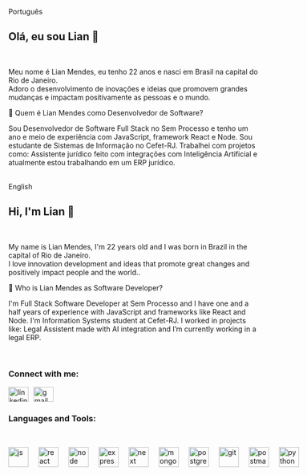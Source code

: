 Português

<h2 align="left">Olá, eu sou Lian 👋</h2><br />

Meu nome é Lian Mendes, eu tenho 22 anos e nasci em Brasil na capital do Rio de Janeiro. <br />
Adoro o desenvolvimento de inovações e ideias que promovem grandes mudanças e impactam positivamente as pessoas e o mundo. <br />

💼 Quem é Lian Mendes como Desenvolvedor de Software?

Sou Desenvolvedor de Software Full Stack no Sem Processo e tenho um ano e meio de experiência com JavaScript, framework React e Node. Sou estudante de Sistemas de Informação no Cefet-RJ. Trabalhei com projetos como: Assistente jurídico feito com integrações com Inteligência Artificial e atualmente estou trabalhando em um ERP jurídico. <br /><br />

English

<h2 align="left">Hi, I'm Lian 👋</h2><br />

My name is Lian Mendes, I'm 22 years old and I was born in Brazil in the capital of Rio de Janeiro. <br />
I love innovation development and ideas that promote great changes and positively impact people and the world.. <br />

💼 Who is Lian Mendes as Software Developer?

I'm Full Stack Software Developer at Sem Processo and I have one and a half years of experience with JavaScript and frameworks like React and Node. I'm Information Systems student at Cefet-RJ. I worked in projects like: Legal Assistent made with AI integration and I’m currently working in a legal ERP.

<br/>

<h3 align="left">Connect with me:</h3>
<p align="left" style="display: flex; align-items: center; gap: 10px;">
  <a href="https://www.linkedin.com/in/lian-mendes-825295210/" target="_blank" style="text-decoration: none;">
    <img src="https://www.vectorlogo.zone/logos/linkedin/linkedin-icon.svg" alt="linkedin" height="30" width="40" style="vertical-align: middle;"/>
  </a>
  <a href="mailto:nailptm@gmail.com?subject=Contato%20via%20GitHub&body=Olá, gostaria de entrar em contato!" target="_blank" style="text-decoration: none;">
    <img src="https://www.vectorlogo.zone/logos/gmail/gmail-icon.svg" alt="gmail" width="40" height="30" style="vertical-align: middle;"/>
  </a>
</p>

<h3 align="left">Languages and Tools:</h3><br />
<p align="left" style="display: flex; align-items: center; gap: 20px"> 
<a href="https://www.javascript.com" target="_blank" style="text-decoration: none;"> 
<img src="https://www.vectorlogo.zone/logos/javascript/javascript-icon.svg" alt="js" width="40" height="40"/> 
</a>
<a href="https://react.dev" target="_blank" style="text-decoration: none;"> 
<img src="https://www.vectorlogo.zone/logos/reactjs/reactjs-icon.svg" alt="react" width="40" height="40"/> 
</a>
<a href="https://nodejs.org" target="_blank" style="text-decoration: none;"> 
<img src="https://www.vectorlogo.zone/logos/nodejs/nodejs-icon.svg" alt="node" width="40" height="40"/> 
</a>
<a href="https://expressjs.com" target="_blank" style="text-decoration: none;"> 
<img src="https://www.vectorlogo.zone/logos/expressjs/expressjs-icon.svg" alt="express" width="40" height="40"/> 
</a>
<a href="https://nextjs.org" target="_blank" style="text-decoration: none;"> 
<img src="https://www.vectorlogo.zone/logos/nextjs/nextjs-icon.svg" alt="next" width="40" height="40"/> 
</a>
<a href="https://www.mongodb.com" target="_blank" style="text-decoration: none;"> 
<img src="https://www.vectorlogo.zone/logos/mongodb/mongodb-icon.svg" alt="mongodb" width="40" height="40"/> 
</a>
<a href="https://www.postgresql.org" target="_blank" style="text-decoration: none;"> 
<img src="https://www.vectorlogo.zone/logos/postgresql/postgresql-icon.svg" alt="postgres" width="40" height="40"/> 
</a>
<a href="https://github.com" target="_blank" style="text-decoration: none;"> 
<img src="https://www.vectorlogo.zone/logos/github/github-tile.svg" alt="git" width="40" height="40"/> 
</a>
<a href="https://postman.com" target="_blank" style="text-decoration: none;"> 
<img src="https://www.vectorlogo.zone/logos/getpostman/getpostman-icon.svg" alt="postman" width="40" height="40"/> 
</a>
<a href="https://www.python.org" target="_blank" style="text-decoration: none;"> 
<img src="https://www.vectorlogo.zone/logos/python/python-icon.svg" alt="python" width="40" height="40"/> 
</a>
